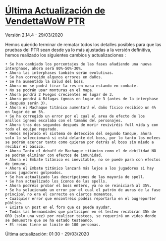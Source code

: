 # [Última Actualización de VendettaWoW PTR](http://ptr.vendettawow.com/)

Versión 2.14.4 - 29/03/2020

Hemos quierido terminar de rematar todos los detalles posibles para que las pruebas del PTR sean desde ya lo más ajustadas a la versión definitiva, hemos realizado los siguientes cambios y actualizaciones :

    • Se han cambiado los porcentajes de las fases añadiendo una nueva interphase, ahora será 80%-50%-30%.
    • Ahora las interphases también serán evolutivas.
    • Se han corregido algunos errores en daños.
    • Se ha aumentado la salud del boss.
    • Ahora no se podrá tirar la res en masa estando en combate.
    • No se podrán usar monturas en el mapa.
    • Ahora pondrá 2 Fuegos crecientes en lugar de 3.
    • Ahora pondrá 4 Ráfagas ígneas en lugar de 3 (antes de la interphase 1 después serán 3).
    • Ahora el Machaque titánico aumentará el daño físico recibído un 4% en lugar de un 5%.
    • Se ha corregido un error por el cual el area de efecto de los anillos ígneos escalaba con el tamaño del personajes.
    • Ahora tras dos segundos después de morir reviviréis full vida y con todo el equipo reparado.
    • Hemos mejorado el sistema de detección del segundo tanque, ahora solo lo seleccionará si está delante del boss, por lo tanto los melees se podrán acercar tanto como quieran por detrás al boss sin miedo a recibir el básico.
    • Ahora Tanto el debuff de Machaque titánico como el de debilidad NO se podrán eliminar con efectos de inmunidad.
    • Ahora el Embate titánico es inevitable, no se puede para con efectos de inmune.
    • Ahora el Embate titánico lanzará más lejos a los jugadores si hay pocos jugadores golpeados.
    • Se han actualizado las descripciones de las mayoría de spell.
    • Se han actualizado los íconos de las spells.
    • Ahora podréis probar el boss entero, ya no se reiniciará al 35%.
    • Se ha solucionado un error por el cual el patrón de auras de la fase principal no era el correcto en ciertos momentos.
    • Cualquier error que encontréis podéis reportarlo en el bugreporter público.
    • Existe un post en el foro que os puede ayudar.
    • Todas las hermandades que participen en el testeo recibirán 35k de ORO (solo una vez) por realizar testeos, se requerirá un video donde se demuestre que se ha estado testeando.
    • El reino tiene un limite de 100 personas.

Última actualización: 01:30 - 29/03/2020
